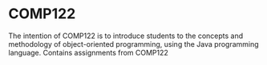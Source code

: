 # COMP122
The intention of COMP122 is to introduce students to the concepts and methodology of object-oriented programming, using the Java programming language.
Contains assignments from COMP122
